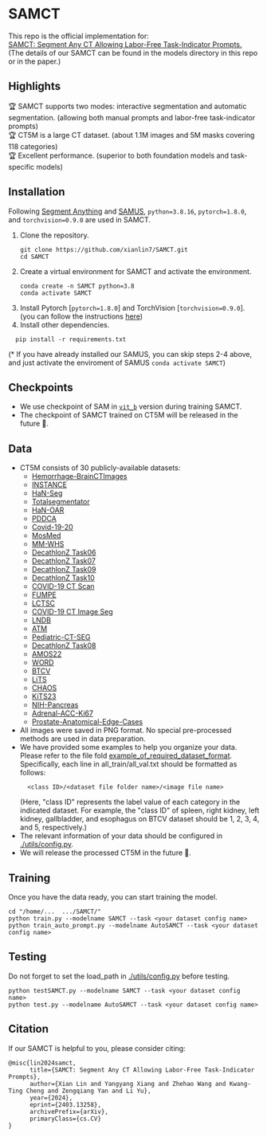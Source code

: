# SAMCT
This repo is the official implementation for:\
[SAMCT: Segment Any CT Allowing Labor-Free Task-Indicator Prompts.](https://arxiv.org/pdf/2403.13258.pdf)\
(The details of our SAMCT can be found in the models directory in this repo or in the paper.)

## Highlights
🏆 SAMCT supports two modes: interactive segmentation and automatic segmentation. (allowing both manual prompts and labor-free task-indicator prompts)\
🏆 CT5M is a large CT dataset. (about 1.1M images and 5M masks covering 118 categories)\
🏆 Excellent performance. (superior to both foundation models and task-specific models)

## Installation
Following [Segment Anything](https://github.com/facebookresearch/segment-anything) and [SAMUS](https://github.com/xianlin7/SAMUS), `python=3.8.16`, `pytorch=1.8.0`, and `torchvision=0.9.0` are used in SAMCT.

1. Clone the repository.
    ```
    git clone https://github.com/xianlin7/SAMCT.git
    cd SAMCT
    ```
2. Create a virtual environment for SAMCT and activate the environment.
    ```
    conda create -n SAMCT python=3.8
    conda activate SAMCT
    ```
3. Install Pytorch [`pytorch=1.8.0`] and TorchVision [`torchvision=0.9.0`].
   (you can follow the instructions [here](https://pytorch.org/get-started/locally/))
5. Install other dependencies.
  ```
    pip install -r requirements.txt
  ```
(* If you have already installed our SAMUS, you can skip steps 2-4 above, and just activate the enviroment of SAMUS `conda activate SAMCT`)
## Checkpoints
- We use checkpoint of SAM in [`vit_b`](https://github.com/facebookresearch/segment-anything) version during training SAMCT.
- The checkpoint of SAMCT trained on CT5M will be released in the future 🌝.

## Data
- CT5M consists of 30 publicly-available datasets:
    - [Hemorrhage-BrainCTImages](https://www.kaggle.com/datasets/vbookshelf/computed-tomography-ct-images)
    - [INSTANCE](https://instance.grand-challenge.org)
    - [HaN-Seg](https://han-seg2023.grand-challenge.org/)
    - [Totalsegmentator](https://zenodo.org/record/6802614#.ZGcjznZBy3B)
    - [HaN-OAR](https://structseg2019.grand-challenge.org/Dataset/)
    - [PDDCA](http://www.imagenglab.com/wiki/mediawiki/index.php?title=2015_MICCAI_Challenge)
    - [Covid-19-20](https://covid-segmentation.grand-challenge.org/COVID-19-20/)
    - [MosMed](https://www.kaggle.com/datasets/mathurinache/mosmeddata-chest-ct-scans-with-covid19)
    - [MM-WHS](http://www.sdspeople.fudan.edu.cn/zhuangxiahai/0/mmwhs/)
    - [DecathlonZ Task06](http://medicaldecathlon.com/)
    - [DecathlonZ Task07](http://medicaldecathlon.com/)
    - [DecathlonZ Task09](http://medicaldecathlon.com/)
    - [DecathlonZ Task10](http://medicaldecathlon.com/)
    - [COVID-19 CT Scan](https://www.kaggle.com/datasets/andrewmvd/covid19-ct-scans)
    - [FUMPE](https://www.kaggle.com/datasets/andrewmvd/pulmonary-embolism-in-ct-images)
    - [LCTSC](https://wiki.cancerimagingarchive.net/pages/viewpage.action?pageId=24284539#24284539e71bdc34fa4541fd9095ec534b094ed0)
    - [COVID-19 CT Image Seg](https://www.kaggle.com/competitions/covid-segmentation/data)
    - [LNDB](https://zenodo.org/record/7153205#.ZGYlGHZBy3C)
    - [ATM](https://atm22.grand-challenge.org/)
    - [Pediatric-CT-SEG](https://wiki.cancerimagingarchive.net/pages/viewpage.action?pageId=89096588#89096588dca4648279ca4dfc82b7c467d207a010)
    - [DecathlonZ Task08](http://medicaldecathlon.com/)
    - [AMOS22](https://amos22.grand-challenge.org/)
    - [WORD](https://github.com/hilab-git/word)
    - [BTCV](https://www.synapse.org/#!Synapse:syn3193805/wiki/217789)
    - [LiTS](https://competitions.codalab.org/competitions/17094)
    - [CHAOS](https://chaos.grand-challenge.org/)
    - [KiTS23](https://kits-challenge.org/kits23/)
    - [NIH-Pancreas](https://wiki.cancerimagingarchive.net/display/Public/Pancreas-CT)
    - [Adrenal-ACC-Ki67](https://wiki.cancerimagingarchive.net/pages/viewpage.action?pageId=93257945)
    - [Prostate-Anatomical-Edge-Cases](https://wiki.cancerimagingarchive.net/pages/viewpage.action?pageId=145753229#1457532299ba0f6d7166845d88ea4d96f32f0c097)
- All images were saved in PNG format. No special pre-processed methods are used in data preparation.
- We have provided some examples to help you organize your data. Please refer to the file fold [example_of_required_dataset_format](https://github.com/xianlin7/SAMCT/tree/main/example_of_required_dataset_format).\
  Specifically, each line in all_train/all_val.txt should be formatted as follows:
  ```
    <class ID>/<dataset file folder name>/<image file name>
  ```
  (Here, "class ID" represents the label value of each category in the indicated dataset. For example, the "class ID" of spleen, right kidney, left kidney, gallbladder, and esophagus on BTCV dataset should be 1, 2, 3, 4, and 5, respectively.)
- The relevant information of your data should be configured in [./utils/config.py](https://github.com/xianlin7/SAMUS/blob/main/utils/config.py).
- We will release the processed CT5M in the future 🌝.
## Training
Once you have the data ready, you can start training the model.
```
cd "/home/...  .../SAMCT/"
python train.py --modelname SAMCT --task <your dataset config name>
python train_auto_prompt.py --modelname AutoSAMCT --task <your dataset config name>
```
## Testing
Do not forget to set the load_path in [./utils/config.py](https://github.com/xianlin7/SAMUS/blob/main/utils/config.py) before testing.
```
python testSAMCT.py --modelname SAMCT --task <your dataset config name>
python test.py --modelname AutoSAMCT --task <your dataset config name>
```

## Citation
If our SAMCT is helpful to you, please consider citing:
```
@misc{lin2024samct,
      title={SAMCT: Segment Any CT Allowing Labor-Free Task-Indicator Prompts}, 
      author={Xian Lin and Yangyang Xiang and Zhehao Wang and Kwang-Ting Cheng and Zengqiang Yan and Li Yu},
      year={2024},
      eprint={2403.13258},
      archivePrefix={arXiv},
      primaryClass={cs.CV}
}
```
